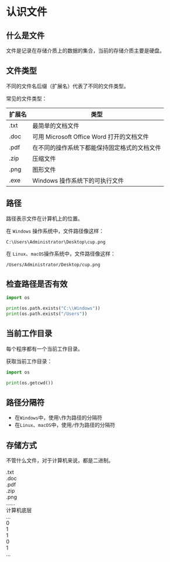 # 认识文件

## 什么是文件

文件是记录在存储介质上的数据的集合，当前的存储介质主要是硬盘。

## 文件类型

不同的文件名后缀（扩展名）代表了不同的文件类型。

常见的文件类型：

| 扩展名 | 类型                                         |
| ------ | -------------------------------------------- |
| .txt   | 最简单的文档文件                             |
| .doc   | 可用 Microsoft Office Word 打开的文档文件    |
| .pdf   | 在不同的操作系统下都能保持固定格式的文档文件 |
| .zip   | 压缩文件                                     |
| .png   | 图形文件                                     |
| .exe   | Windows 操作系统下的可执行文件               |

## 路径

路径表示文件在计算机上的位置。

在 `Windows` 操作系统中，文件路径像这样：

```
C:\Users\Administrator\Desktop\cup.png
```

在 `Linux`、`macOS`操作系统中，文件路径像这样：

```
/Users/Administrator/Desktop/cup.png
```

## 检查路径是否有效

<div class="run"></div>

```python
import os

print(os.path.exists("C:\\Windows"))
print(os.path.exists("/Users"))
```

## 当前工作目录

每个程序都有一个当前工作目录。

获取当前工作目录：

<div class="run"></div>

```python
import os

print(os.getcwd())
```

## 路径分隔符

- 在`Windows`中，使用`\`作为路径的分隔符
- 在`Linux`、`macOS`中，使用`/`作为路径的分隔符

## 存储方式

不管什么文件，对于计算机来说，都是二进制。

<div class="flex flex-col gap-0">
  <div class="flex flex-row gap-2 overflow-x-scroll w-full bg-gray-500/60 p-4 overflow-y-hidden justify-between">
      <div class="brick w-24 py-2 text-center text-base">.txt</div>
      <div class="brick w-24 py-2 text-center text-base">.doc</div>
      <div class="brick w-24 py-2 text-center text-base">.pdf</div>
      <div class="brick w-24 py-2 text-center text-base">.zip</div>
      <div class="brick w-24 py-2 text-center text-base">.png</div>
      <div class="brick w-24 py-2 text-center text-base">......</div>
  </div>

  <div class="bg-yellow flex flex-col items-center p-2 mt-0 gap-2">
    <div>计算机底层</div>
    <div class="flex justify-start gap-1">
      <div class="brick w-8 h-8">...</div>
      <div class="brick w-8 h-8">0</div>
      <div class="brick w-8 h-8">1</div>
      <div class="brick w-8 h-8">1</div>
      <div class="brick w-8 h-8">0</div>
      <div class="brick w-8 h-8">1</div>
      <div class="brick w-8 h-8">...</div>
    </div>
  </div>
</div>
